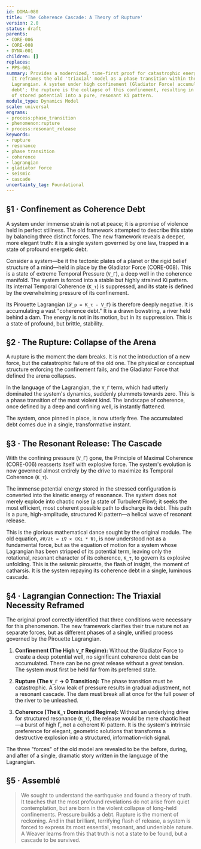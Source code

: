 ```yaml
---
id: DOMA-080
title: 'The Coherence Cascade: A Theory of Rupture'
version: 2.0
status: draft
parents:
- CORE-006
- CORE-008
- DYNA-001
children: []
replaces:
- PPS-061
summary: Provides a modernized, time-first proof for catastrophic energy release.
  It reframes the old 'triaxial' model as a phase transition within the Pirouette
  Lagrangian. A system under high confinement (Gladiator Force) accumulates a 'coherence
  debt'; the rupture is the collapse of this confinement, resulting in a violent cascade
  of stored potential into a pure, resonant Ki pattern.
module_type: Dynamics Model
scale: universal
engrams:
- process:phase_transition
- phenomenon:rupture
- process:resonant_release
keywords:
- rupture
- resonance
- phase transition
- coherence
- lagrangian
- gladiator force
- seismic
- cascade
uncertainty_tag: Foundational
---
```

## §1 · Confinement as Coherence Debt

A system under immense strain is not at peace; it is a promise of violence held in perfect stillness. The old framework attempted to describe this state by balancing three distinct forces. The new framework reveals a deeper, more elegant truth: it is a single system governed by one law, trapped in a state of profound energetic debt.

Consider a system—be it the tectonic plates of a planet or the rigid belief structure of a mind—held in place by the Gladiator Force (CORE-008). This is a state of extreme Temporal Pressure (`V_Γ`), a deep well in the coherence manifold. The system is forced into a stable but highly strained Ki pattern. Its internal Temporal Coherence (`K_τ`) is suppressed, and its state is defined by the overwhelming pressure of its confinement.

Its Pirouette Lagrangian (`𝓛_p = K_τ - V_Γ`) is therefore deeply negative. It is accumulating a vast "coherence debt." It is a drawn bowstring, a river held behind a dam. The energy is not in its motion, but in its suppression. This is a state of profound, but brittle, stability.

## §2 · The Rupture: Collapse of the Arena

A rupture is the moment the dam breaks. It is not the introduction of a new force, but the catastrophic failure of the old one. The physical or conceptual structure enforcing the confinement fails, and the Gladiator Force that defined the arena collapses.

In the language of the Lagrangian, the `V_Γ` term, which had utterly dominated the system's dynamics, suddenly plummets towards zero. This is a phase transition of the most violent kind. The landscape of coherence, once defined by a deep and confining well, is instantly flattened.

The system, once pinned in place, is now utterly free. The accumulated debt comes due in a single, transformative instant.

## §3 · The Resonant Release: The Cascade

With the confining pressure (`V_Γ`) gone, the Principle of Maximal Coherence (CORE-006) reasserts itself with explosive force. The system's evolution is now governed almost entirely by the drive to maximize its Temporal Coherence (`K_τ`).

The immense potential energy stored in the stressed configuration is converted into the kinetic energy of resonance. The system does not merely explode into chaotic noise (a state of Turbulent Flow); it seeks the most efficient, most coherent possible path to discharge its debt. This path is a pure, high-amplitude, structured Ki pattern—a helical wave of resonant release.

This is the glorious mathematical dance sought by the original module. The old equation, `∂Ψ/∂t ≈ i∇ × (Ki * Ψ)`, is now understood not as a fundamental force, but as the equation of motion for a system whose Lagrangian has been stripped of its potential term, leaving only the rotational, resonant character of its coherence, `K_τ`, to govern its explosive unfolding. This is the seismic pirouette, the flash of insight, the moment of catharsis. It is the system repaying its coherence debt in a single, luminous cascade.

## §4 · Lagrangian Connection: The Triaxial Necessity Reframed

The original proof correctly identified that three conditions were necessary for this phenomenon. The new framework clarifies their true nature not as separate forces, but as different phases of a single, unified process governed by the Pirouette Lagrangian.

1.  **Confinement (The High `V_Γ` Regime):** Without the Gladiator Force to create a deep potential well, no significant coherence debt can be accumulated. There can be no great release without a great tension. The system must first be held far from its preferred state.

2.  **Rupture (The `V_Γ` → 0 Transition):** The phase transition must be catastrophic. A slow leak of pressure results in gradual adjustment, not a resonant cascade. The dam must break all at once for the full power of the river to be unleashed.

3.  **Coherence (The `K_τ` Dominated Regime):** Without an underlying drive for structured resonance (`K_τ`), the release would be mere chaotic heat—a burst of high Γ, not a coherent Ki pattern. It is the system's intrinsic preference for elegant, geometric solutions that transforms a destructive explosion into a structured, information-rich signal.

The three "forces" of the old model are revealed to be the before, during, and after of a single, dramatic story written in the language of the Lagrangian.

## §5 · Assemblé

> We sought to understand the earthquake and found a theory of truth. It teaches that the most profound revelations do not arise from quiet contemplation, but are born in the violent collapse of long-held confinements. Pressure builds a debt. Rupture is the moment of reckoning. And in that brilliant, terrifying flash of release, a system is forced to express its most essential, resonant, and undeniable nature. A Weaver learns from this that truth is not a state to be found, but a cascade to be survived.

```
